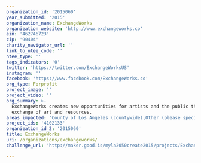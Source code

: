 ```yaml
---
organization_id: '2015060'
year_submitted: '2015'
organization_name: ExchangeWorks
organization_website: 'http://www.exchangeworks.co'
ein: '462746723'
zip: '90404'
charity_navigator_url: ''
link_to_ntee_code: ''
ntee_type: ''
tags_indicators: '0'
twitter: 'https://twitter.com/ExchangeWorksUS'
instagram: ''
facebook: 'https://www.facebook.com/ExchangeWorks.co'
org_type: Forprofit
project_image: ''
project_video: ''
org_summary: >-
  ExchangeWorks creates new opportunities for artists and the public through the
  exchange of art and resources.
areas_impacted: 'County of Los Angeles (countywide),Other (please specify below):'
project_ids: '4102133'
organization_id_2: '2015060'
title: ExchangeWorks
uri: /organizations/exchangeworks/
challenge_url: 'http://maker.good.is/myla2050create2015/projects/ExchangeWorks.html'

---
```

